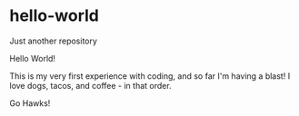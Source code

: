 # hello-world
Just another repository

Hello World!

This is my very first experience with coding, and so far I'm having a blast! 
I love dogs, tacos, and coffee - in that order.

Go Hawks!

